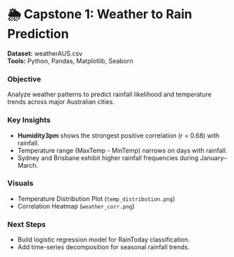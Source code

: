 # 🌦️ Capstone 1: Weather to Rain Prediction

**Dataset:** weatherAUS.csv  
**Tools:** Python, Pandas, Matplotlib, Seaborn  

### Objective
Analyze weather patterns to predict rainfall likelihood and temperature trends across major Australian cities.

### Key Insights
- **Humidity3pm** shows the strongest positive correlation (r = 0.68) with rainfall.
- Temperature range (MaxTemp - MinTemp) narrows on days with rainfall.
- Sydney and Brisbane exhibit higher rainfall frequencies during January–March.

### Visuals
- Temperature Distribution Plot (`temp_distribution.png`)
- Correlation Heatmap (`weather_corr.png`)

### Next Steps
- Build logistic regression model for RainToday classification.
- Add time-series decomposition for seasonal rainfall trends.
